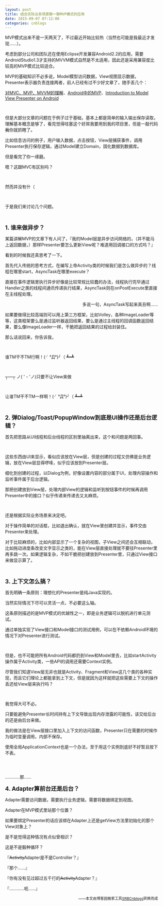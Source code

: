 ```yaml
---
layout: post
title: 结合实际业务场景聊一聊MVP模式的应用
date: 2015-09-07 07:12:00
categories: cnblogs
---
```


<p>MVP模式出来不是一天两天了，不过最近开始比较热（当然也可能是我最近才发现&hellip;&hellip;）。</p>
<p>考虑到部分公司和团队还在使用Eclipse开发兼容Android2.2的应用，需要AndroidStudio1.3才支持的MVVM模式自然是不太适用，因此还是采用兼容度比较高的MVP模式比较适合。</p>
<p>MVP的基础知识不必多说，Model模型访问数据，View视图显示数据，Presenter表示器负责连接两者，前人已经有过不少好文章了，随手丢几个：</p>
<p><a href="http://blog.csdn.net/napolunyishi/article/details/22722345">对MVC、MVP、MVVM的理解</a>、<a href="http://zhengxiaopeng.com/2015/02/06/Android%E4%B8%AD%E7%9A%84MVP/" target="_blank">Android中的MVP</a>、<a href="https://github.com/konmik/konmik.github.io/wiki/Introduction-to-Model-View-Presenter-on-Android" target="_blank">Introduction to Model View Presenter on Android</a></p>
<p>&nbsp;</p>
<p>但是大部分文章的问题在于例子过于基础，基本上都是简单的输入输出保存读取，理解基本概念是够了，看完觉得哇塞这个好屌我要用到我的项目里，但是一敲代码<span style="text-decoration: line-through;">我</span>你就抓瞎了。</p>
<p>比如信息访问的例子，用户输入数据，点击按钮，View层捕获事件，调用Presenter执行保存逻辑，通过Model建立Domain，固化数据到数据库。</p>
<p>但是看完了你一琢磨。</p>
<p>嗯？这跟MVC有区别吗？</p>
<p>&nbsp;</p>
<p>然而并没有什（</p>
<p>&nbsp;</p>
<p>于是我们来讨论几个问题。</p>
<p>&nbsp;</p>
<p><span style="font-size: 14pt;"><strong>1. 谁来做异步？</strong></span></p>
<p>某篇讲解MVP的文章下有人问了，『我的Model层是异步访问网络的，（并不能马上返回数据，）那样Presenter要怎么更新View呢？难道用回调接口的方式吗？』</p>
<p>看到的时候我还真思考了一下。</p>
<p>首先代入传统的思考方式，在编写上帝Activity类的时候我们是怎么做异步的？线程在哪里start，AsyncTask在哪里execute？</p>
<p>直接在事件逻辑里执行异步好像是比较常规比较蠢的办法，线程执行完毕通过Handler之类的线程间通讯传递执行结果，AsyncTask则在onPostExecute里直接在主线程处理。</p>
<p style="text-align: right;">多说一句，AsyncTask写起来真丑啊&hellip;&hellip;</p>
<p>如果要做得比较高端则可以用上第三方框架，比如Volley，各种ImageLoader等等，这类框架要么是通过监听器返回结果，要么是通过主线程的回调函数返回结果，要么像ImageLoader一样，干脆把返回结果的过程给封装住。</p>
<p>那么话说回来，你告诉我，</p>
<p>&nbsp;</p>
<p>谁TM干不TM行啊！(╯&deg;Д&deg;)╯（ ┻━┻</p>
<p>&nbsp;</p>
<p>┬&mdash;┬ ノ( ' - 'ノ)只要不让View来做</p>
<p>&nbsp;</p>
<p>让谁TM干不TM一样啊！(╯&deg;Д&deg;)╯（ ┻━┻</p>
<p>&nbsp;</p>
<p><span style="font-size: 14pt;"><strong>2. 弹Dialog/Toast/PopupWindow到底是UI操作还是后台逻辑？</strong></span></p>
<p>首先把思路从UI线程和后台线程的区别里抽离出来，这个和问题是两回事。</p>
<p>&nbsp;</p>
<p>这些东西由UI来显示，看似应该放在View层，但是创建的过程又仿佛是业务逻辑，放在View层显得啰嗦，似乎应该放到Presenter层。</p>
<p>细化到创建的过程，以Dialog为例，好像设置内容的部分属于UI，处理内容操作和监听事件属于后台逻辑。</p>
<p>那把创建放到View层，处理内部View的逻辑和监听到按钮事件的时候再调用Presenter中的接口？似乎传递来传递去又太麻烦。</p>
<p>&nbsp;</p>
<p>还是根据实际业务场景来决定吧。</p>
<p>对于操作简单的对话框，比如退出确认，就在View里创建并显示，事件交由Presenter来处理。</p>
<p>对于比较麻烦的，比如内部显示了一个复杂的视图，子View之间还会互相联动，比如拖动进度条改变文字显示之类的，能在View层直接处理就不要往Presenter里再多跳一次。如果逻辑复杂，不如干脆把创建放到Presenter里，只通过View接口来做显示算了。</p>
<p>&nbsp;</p>
<p><strong><span style="font-size: 14pt;">3. 上下文怎么搞？</span></strong></p>
<p>首先明确一条原则：理想化的Presenter是纯Java实现的。</p>
<p>当然实际情况下尽可以灵活一点，不必要这么轴。</p>
<p>这条原则描述的是MVP模式的优越性之一，即是业务逻辑可以脱机进行单元测试。</p>
<p>通过单独实现了View接口和Model接口的测试用例，可以在不依赖Android环境的情况下对Presenter进行测试。</p>
<p>&nbsp;</p>
<p>但是，也不可能把所有Android代码都扔到View和Model里去，比如startActivity操作属于Activity类，一些API的调用还需要Context实例。</p>
<p>尽管我们知道View层无非也就是Activity、Fragment和View这几个类的各种实现，而且它们理论上都能拿到上下文，但是就因为这样就把这些需要上下文的操作丢还给View层来执行吗？</p>
<p>&nbsp;</p>
<p>我觉得大可不必。</p>
<p>只要能避免Presenter长时间持有上下文导致出现内存泄露的可能性，该交给后台的还是由后台来做。</p>
<p>我的做法是在View层接口里加入上下文的访问函数，Presenter只在需要的时候作为临时变量调用，内部不保存。</p>
<p>使用全局ApplicationContext也是一个办法，至于用这个实例到底好不好暂且按下不表。</p>
<p>&nbsp;</p>
<p><img src="http://images2015.cnblogs.com/blog/580469/201509/580469-20150907143420919-1983556713.jpg" alt="" /></p>
<p>&hellip;&hellip;&hellip;&hellip;那&hellip;&hellip;</p>
<p><span style="font-size: 14pt;"><strong>4. Adapter算前台还是后台？</strong></span></p>
<p>Adapter需要访问数据，需要执行业务逻辑，需要将数据绑定到视图。</p>
<p>Adapter在MVP模式里站那个位置？</p>
<p>如果要绑定Presenter的话应该绑在Adapter上还是getView方法里初始化的那个View对象上？</p>
<p>是不是觉得这种情况有点似曾相识？</p>
<p>这是不是毅种循环？</p>
<p>『<span style="text-decoration: line-through;">Activity</span>Adapter是不是Controller？』</p>
<p>『那个&hellip;&hellip;』</p>
<p>『你有没有见过超过五千行的<span style="text-decoration: line-through;">Activity</span>Adapter？』</p>
<p>『&hellip;&hellip;&hellip;&hellip;呃&hellip;&hellip;』</p>

<p align=right><span style="font-size: 12px">——本文由博客园搬家工具<a href="https://github.com/mlxy/SRBCnblogs">SRBCnblogs</a>转换而成</span></p>